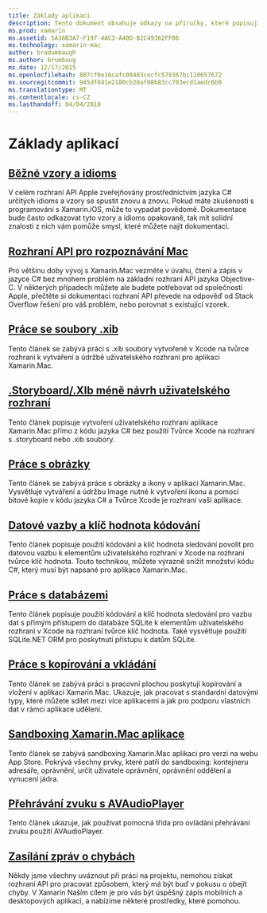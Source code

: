 ```yaml
---
title: Základy aplikací
description: Tento dokument obsahuje odkazy na příručky, které popisují různé koncepty, které jsou potřebné pro pochopení při vývoji aplikace Xamarin.Mac.
ms.prod: xamarin
ms.assetid: 5A36B3A7-F197-4AC3-A40D-B2C49362FF06
ms.technology: xamarin-mac
author: bradumbaugh
ms.author: brumbaug
ms.date: 12/17/2015
ms.openlocfilehash: 807cf0e16cafc00483cecfc578367bc110657672
ms.sourcegitcommit: 945df041e2180cb20af08b83cc703ecd1aedc6b0
ms.translationtype: MT
ms.contentlocale: cs-CZ
ms.lasthandoff: 04/04/2018
---
```

# <a name="application-fundamentals"></a>Základy aplikací

## <a name="common-patterns-and-idiomsmacapp-fundamentalspatternsmd"></a>[Běžné vzory a idioms](~/mac/app-fundamentals/patterns.md)

V celém rozhraní API Apple zveřejňovány prostřednictvím jazyka C# určitých idioms a vzory se spustit znovu a znovu. Pokud máte zkušenosti s programování s Xamarin.iOS, může to vypadat povědomě. Dokumentace bude často odkazovat tyto vzory a idioms opakovaně, tak mít solidní znalosti z nich vám pomůže smysl, které můžete najít dokumentaci.

## <a name="understanding-mac-apismacapp-fundamentalsmac-apismd"></a>[Rozhraní API pro rozpoznávání Mac](~/mac/app-fundamentals/mac-apis.md)

Pro většinu doby vývoj s Xamarin.Mac vezměte v úvahu, čtení a zápis v jazyce C# bez mnohem problém na základní rozhraní API jazyka Objective-C. V některých případech můžete ale budete potřebovat od společnosti Apple, přečtěte si dokumentaci rozhraní API převede na odpověď od Stack Overflow řešení pro váš problém, nebo porovnat s existující vzorek.

## <a name="working-with-xib-filesmacapp-fundamentalsxibmd"></a>[Práce se soubory .xib](~/mac/app-fundamentals/xib.md)

Tento článek se zabývá práci s .xib soubory vytvořené v Xcode na tvůrce rozhraní k vytváření a údržbě uživatelského rozhraní pro aplikaci Xamarin.Mac.

## <a name="storyboardxib-less-user-interface-designmacapp-fundamentalsxibless-uimd"></a>[.Storyboard/.XIb méně návrh uživatelského rozhraní](~/mac/app-fundamentals/xibless-ui.md)

Tento článek popisuje vytvoření uživatelského rozhraní aplikace Xamarin.Mac přímo z kódu jazyka C# bez použití Tvůrce Xcode na rozhraní s .storyboard nebo .xib soubory.

## <a name="working-with-imagesmacapp-fundamentalsimagemd"></a>[Práce s obrázky](~/mac/app-fundamentals/image.md)

Tento článek se zabývá práce s obrázky a ikony v aplikaci Xamarin.Mac. Vysvětluje vytváření a údržbu Image nutné k vytvoření ikonu a pomocí bitové kopie v kódu jazyka C# a Tvůrce Xcode je rozhraní vaší aplikace.

## <a name="data-binding-and-key-value-codingmacapp-fundamentalsdatabindingmd"></a>[Datové vazby a klíč hodnota kódování](~/mac/app-fundamentals/databinding.md)

Tento článek popisuje použití kódování a klíč hodnota sledování povolit pro datovou vazbu k elementům uživatelského rozhraní v Xcode na rozhraní tvůrce klíč hodnota. Touto technikou, můžete výrazně snížit množství kódu C#, který musí být napsané pro aplikace Xamarin.Mac. 

## <a name="working-with-databasesmacapp-fundamentalsdatabasesmd"></a>[Práce s databázemi](~/mac/app-fundamentals/databases.md)

Tento článek popisuje použití kódování a klíč hodnota sledování pro vazbu dat s přímým přístupem do databáze SQLite k elementům uživatelského rozhraní v Xcode na rozhraní tvůrce klíč hodnota. Také vysvětluje použití SQLite.NET ORM pro poskytnutí přístupu k datům SQLite.

## <a name="working-with-copy-and-pastemacapp-fundamentalscopy-pastemd"></a>[Práce s kopírování a vkládání](~/mac/app-fundamentals/copy-paste.md)

Tento článek se zabývá práci s pracovní plochou poskytují kopírování a vložení v aplikaci Xamarin.Mac. Ukazuje, jak pracovat s standardní datovými typy, které můžete sdílet mezi více aplikacemi a jak pro podporu vlastních dat v rámci aplikace udělení.

## <a name="sandboxing-a-xamarinmac-appmacapp-fundamentalssandboxingmd"></a>[Sandboxing Xamarin.Mac aplikace](~/mac/app-fundamentals/sandboxing.md)

Tento článek se zabývá sandboxing Xamarin.Mac aplikaci pro verzi na webu App Store. Pokrývá všechny prvky, které patří do sandboxing: kontejneru adresáře, oprávnění, určit uživatele oprávnění, oprávnění oddělení a vynucení jádra.

## <a name="playing-sound-with-avaudioplayermacapp-fundamentalssoundsmd"></a>[Přehrávání zvuku s AVAudioPlayer](~/mac/app-fundamentals/sounds.md)

Tento článek ukazuje, jak používat pomocná třída pro ovládání přehrávání zvuku použití AVAudioPlayer.

## <a name="reporting-bugsmacapp-fundamentalstroubleshootingmd"></a>[Zasílání zpráv o chybách](~/mac/app-fundamentals/troubleshooting.md)

Někdy jsme všechny uváznout při práci na projektu, nemohou získat rozhraní API pro pracovat způsobem, který má být buď v pokusu o obejít chyby. V Xamarin Naším cílem je pro vás být úspěšný zápis mobilních a desktopových aplikací, a nabízíme některé prostředky, které pomohou.
